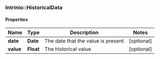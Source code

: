 ### Intrinio::HistoricalData

#### Properties
Name | Type | Description | Notes
------------ | ------------- | ------------- | -------------
**date** | **Date** | The date that the value is present | [optional] 
**value** | **Float** | The historical value | [optional] 


